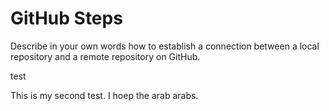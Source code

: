 # GitHub Steps

Describe in your own words how to establish a connection between a local repository and a remote repository on GitHub.

test 

This is my second test. I hoep the arab arabs. 